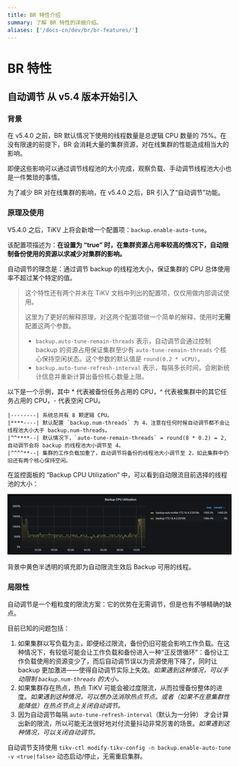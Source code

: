 ```yaml
---
title: BR 特性介绍
summary: 了解 BR 特性的详细介绍。
aliases: ['/docs-cn/dev/br/br-features/']
---
```


# BR 特性

## 自动调节 <span class="version-mark">从 v5.4 版本开始引入</span>

### 背景

在 v5.4.0 之前，BR 默认情况下使用的线程数量是总逻辑 CPU 数量的 75%。在没有限速的前提下，BR 会消耗大量的集群资源，对在线集群的性能造成相当大的影响。

即便这些影响可以通过调节线程池的大小完成，观察负载、手动调节线程池大小也是一件繁琐的事情。

为了减少 BR 对在线集群的影响，在 v5.4.0 之后，BR 引入了“自动调节”功能。

### 原理及使用

V5.4.0 之后，TiKV 上将会新增一个配置项：`backup.enable-auto-tune`。

该配置项描述为：**在设置为 “true” 时，在集群资源占用率较高的情况下，自动限制备份使用的资源以求减少对集群的影响。**

自动调节的理念是：通过调节 backup 的线程池大小，保证集群的 CPU 总体使用率不超过某个特定的值。

> 这个特性还有两个并未在 TiKV 文档中列出的配置项，仅仅用做内部调试使用。
>
> 这里为了更好的解释原理，对这两个配置项做一个简单的解释，使用时**无需**配置这两个参数。
> 
> - `backup.auto-tune-remain-threads` 表示，自动调节会通过控制 backup 的资源占用保证集群至少有 `auto-tune-remain-threads` 个核心保持空闲状态。这个参数的默认值是 `round(0.2 * vCPU)`。
> - `backup.auto-tune-refresh-interval` 表示，每隔多长时间，会刷新统计信息并重新计算出备份核心数量上限。

以下是一个示例，其中 * 代表被备份任务占用的 CPU，^ 代表被集群中的其它任务占用的 CPU，- 代表空闲 CPU。

```
|--------| 系统总共有 8 颗逻辑 CPU。
|****----| 默认配置 `backup.num-threads` 为 4，注意在任何时候自动调节都不会让线程池大小大于 backup.num-threads。
|^^****--| 默认情况下，`auto-tune-remain-threads` = round(8 * 0.2) = 2, 自动调节会将 backup 的线程池大小调节至 4。
|^^^^**--| 集群的工作负载加重了，自动调节将备份的线程池大小调节至 2，如此集群中仍旧还有两个核心保持空闲。
```

在监控面板的 “Backup CPU Utilization” 中，可以看到自动限流目前选择的线程池的大小：

![Grafana dashboard example of backup auto-tune metrics](/media/br/backup-auto-throttle.png)

背景中黄色半透明的填充即为自动限流生效后 Backup 可用的线程。

### 局限性

自动调节是一个粗粒度的限流方案：它的优势在无需调节，但是也有不够精确的缺点。

目前已知的问题包括：

1. 如果集群以写负载为主，即便经过限流，备份仍旧可能会影响工作负载。在这种情况下，有较低可能会让工作负载和备份进入一种“正反馈循环”：备份让工作负载使用的资源变少了，而后自动调节误以为资源使用下降了，同时让 backup 更加激进——使得自动调节实际上失效。*如果遇到这种情况，可以手动限制 `backup.num-threads` 的大小。*
2. 如果集群存在热点，热点 TiKV 可能会被过度限流，从而拉慢备份整体的进度。*如果遇到这种情况，可以想办法消除热点节点。或者（如果不在意集群性能降低）在热点节点上关闭自动调节。*
3. 因为自动调节每隔 `auto-tune-refresh-interval`（默认为一分钟） 才会计算出新的限流，所以可能无法很好地对付流量抖动非常厉害的场景。*如果遇到这种情况，可以关闭自动调节。*

自动调节支持使用 `tikv-ctl modify-tikv-config -n backup.enable-auto-tune -v <true|false>` 动态启动/停止，无需重启集群。

